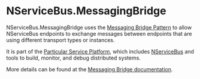 # NServiceBus.MessagingBridge

NServiceBus.MessagingBridge uses the [Messaging Bridge Pattern](https://www.enterpriseintegrationpatterns.com/patterns/messaging/MessagingBridge.html) to allow NServiceBus endpoints to exchange messages between endpoints that are using different transport types or instances.

It is part of the [Particular Service Platform](https://particular.net/service-platform), which includes [NServiceBus](https://particular.net/nservicebus) and tools to build, monitor, and debug distributed systems.

More details can be found at the [Messaging Bridge documentation](https://docs.particular.net/nservicebus/bridge).
